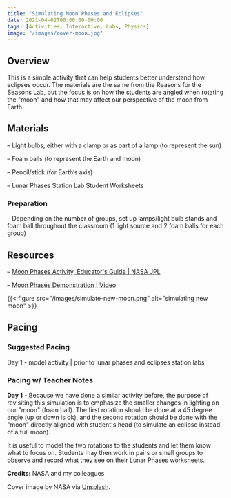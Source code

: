 ```yaml
---
title: "Simulating Moon Phases and Eclipses"
date: 2021-04-02T00:00:00-00:00
tags: [Activities, Interactive, Labs, Physics]
image: "/images/cover-moon.jpg"
---
```


## Overview

This is a simple activity that can help students better understand how eclipses occur. The materials are the same from the Reasons for the Seasons Lab, but the focus is on how the students are angled when rotating the "moon" and how that may affect our perspective of the moon from Earth.

## Materials

– Light bulbs, either with a clamp or as part of a lamp (to represent the sun)

– Foam balls (to represent the Earth and moon)

– Pencil/stick (for Earth’s axis)

– Lunar Phases Station Lab Student Worksheets

### Preparation

– Depending on the number of groups, set up lamps/light bulb stands and foam ball throughout the classroom (1 light source and 2 foam balls for each group)

## Resources

– [Moon Phases Activity, Educator's Guide | NASA JPL](https://www.jpl.nasa.gov/edu/teach/activity/moon-phases/)

– [Moon Phases Demonstration | Video](https://www.youtube.com/watch?v=wz01pTvuMa0)

{{< figure src="/images/simulate-new-moon.png" alt="simulating new moon" >}}

## Pacing

### Suggested Pacing

Day 1 - model activity | prior to lunar phases and eclipses station labs

### Pacing w/ Teacher Notes

**Day 1** - Because we have done a similar activity before, the purpose of revisiting this simulation is to emphasize the smaller changes in lighting on our "moon" (foam ball). The first rotation should be done at a 45 degree angle (up or down is ok), and the second rotation should be done with the "moon" directly aligned with student's head (to simulate an eclipse instead of a full moon).

It is useful to model the two rotations to the students and let them know what to focus on. Students may then work in pairs or small groups to observe and record what they see on their Lunar Phases worksheets.

**Credits:** NASA and my colleagues

Cover image by NASA via [Unsplash](https://unsplash.com/photos/V4ZksNimxLk).
